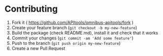 # Contributing

1. Fork it ( https://github.com/APItools/omnibus-apitools/fork )
2. Create your feature branch (`git checkout -b my-new-feature`)
3. Build the package (check README.md), install it and check that it works
3. Commit your changes (`git commit -am 'Add some feature'`)
4. Push to the branch (`git push origin my-new-feature`)
5. Create a new Pull Request
